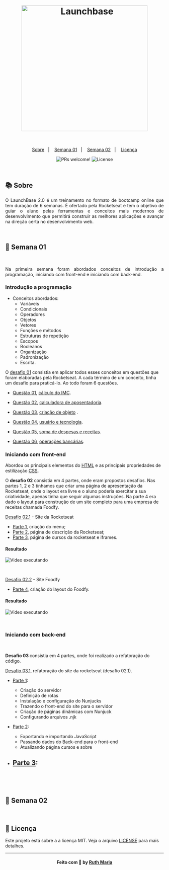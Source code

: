 <h1 align="center">
    <img alt="Launchbase" src="https://storage.googleapis.com/golden-wind/bootcamp-launchbase/logo.png" width="400px" />
</h1><br>

<p align="center">
  <a href="#about">Sobre</a>&nbsp;&nbsp;&nbsp;|&nbsp;&nbsp;&nbsp;
  <a href="#semana01">Semana 01</a>&nbsp;&nbsp;&nbsp;|&nbsp;&nbsp;&nbsp;
  <a href="#semana02">Semana 02</a>&nbsp;&nbsp;&nbsp;|&nbsp;&nbsp;&nbsp;
  <a href="#licença">Licença</a>
</p>

<p align="center">
 <img src="https://img.shields.io/static/v1?label=PRs&message=welcome&color=7159c1&labelColor=000000" alt="PRs welcome!" />

  <img alt="License" src="https://img.shields.io/static/v1?label=license&message=MIT&color=7159c1&labelColor=000000">
</p>

<br>

## :books: Sobre

<p align="justify">
O LaunchBase 2.0 é um treinamento no formato de bootcamp online que tem duração de 6 semanas. É ofertado pela Rocketseat e tem o objetivo de guiar o aluno pelas ferramentas e conceitos mais modernos de desenvolvimento que permitirá construir as melhores aplicações e avançar na direção certa no desenvolvimento web.
</p>


<a id="semana01"></a><br>

## :date: Semana 01
<br>
<p align="justify">
Na primeira semana foram abordados conceitos de introdução a programação, iniciando com front-end e iniciando com back-end.
</p>

### Introdução a programação 

- Conceitos abordados:
    - Variáveis
    - Condicionais
    - Operadores
    - Objetos
    - Vetores
    - Funções e métodos
    - Estruturas de repetição
    - Escopos
    - Booleanos
    - Organização
    - Padronização
    - Escrita.

O [desafio 01](https://github.com/RuthMaria/launchBase2.0/tree/master/challenge01) consistia em aplicar todos esses conceitos em questões que foram elaboradas pela Rocketseat. A cada término de um conceito, tinha um desafio para praticá-lo. Ao todo foram 6 questões.

- [Questão 01](https://github.com/Rocketseat/bootcamp-launchbase-desafios-01/blob/master/desafios/01-1-primeiros-passos-com-js.md), [cálculo do IMC](https://github.com/RuthMaria/launchBase2.0/blob/master/challenge01/IMC.js).

- [Questão 02](https://github.com/Rocketseat/bootcamp-launchbase-desafios-01/blob/master/desafios/01-1-primeiros-passos-com-js.md), [calculadora de aposentadoria](https://github.com/RuthMaria/launchBase2.0/blob/master/challenge01/retirement.js).

- [Questão 03](https://github.com/Rocketseat/bootcamp-launchbase-desafios-01/blob/master/desafios/01-2-lidando-com-objetos-e-vetores.md), [criação de objeto](https://github.com/RuthMaria/launchBase2.0/blob/master/challenge01/company.js) .

- [Questão 04](https://github.com/Rocketseat/bootcamp-launchbase-desafios-01/blob/master/desafios/01-3-funcoes-e-estruturas-de-repeticao.md), [usuário e tecnologia](https://github.com/RuthMaria/launchBase2.0/blob/master/challenge01/technology.js).

- [Questão 05](https://github.com/Rocketseat/bootcamp-launchbase-desafios-01/blob/master/desafios/01-3-funcoes-e-estruturas-de-repeticao.md), [soma de despesas e receitas](https://github.com/RuthMaria/launchBase2.0/blob/master/challenge01/expenses.js).

- [Questão 06](https://github.com/Rocketseat/bootcamp-launchbase-desafios-01/blob/master/desafios/01-4-aplicacao-operacoes-bancarias.md), [operações bancárias](https://github.com/RuthMaria/launchBase2.0/blob/master/challenge01/bankingOperations.js).<br>


### Iniciando com front-end

Abordou os principais elementos do [HTML](https://github.com/Rocketseat/bootcamp-launchbase-desafios-02/blob/master/materiais/html.pdf) e as principais propriedades de estilização [CSS](https://github.com/Rocketseat/bootcamp-launchbase-desafios-02/blob/master/materiais/css.pdf). 

<p>O <strong>desafio 02</strong> consistia em 4 partes, onde eram propostos desafios. Nas partes 1, 2 e 3 tínhamos que criar uma página de apresentação da Rocketseat, onde o layout era livre e o aluno poderia exercitar a sua criatividade, apenas tinha que seguir algumas instruções. 
Na parte 4 era dado o layout para construção de um site completo para uma empresa de receitas chamada Foodfy.<p>

[Desafio 02.1](https://github.com/RuthMaria/launchBase2.0/tree/master/challenge02.1) - Site da Rocketseat

- [Parte 1](https://github.com/Rocketseat/bootcamp-launchbase-desafios-02/blob/master/desafios/02-1-primeiro-html.md), criação do menu;
- [Parte 2](https://github.com/Rocketseat/bootcamp-launchbase-desafios-02/blob/master/desafios/02-2-pagina-descricao.md), página de descrição da Rocketseat;
- [Parte 3](https://github.com/Rocketseat/bootcamp-launchbase-desafios-02/blob/master/desafios/02-3-pagina-cursos-e-iframe.md), página de cursos da rocketseat e iframes.


#### Resultado 

![Video executando](https://github.com/RuthMaria/launchBase2.0/blob/master/git/video.gif)

<br>

[Desafio 02.2](https://github.com/RuthMaria/launchBase2.0/tree/master/challenge02.2) - Site Foodfy

- [Parte 4](https://github.com/Rocketseat/bootcamp-launchbase-desafios-02/blob/master/desafios/02-foodfy.md), criação do layout do Foodfy.

#### Resultado

![Video executando](https://github.com/RuthMaria/launchBase2.0/blob/master/git/video-foodfy.gif)

<br>

### Iniciando com back-end

<br>

<p> <strong>Desafio 03 </strong> consistia em 4 partes, onde foi realizado a refatoração do código.</p>

[Desafio 03.1](https://github.com/RuthMaria/launchBase2.0/tree/master/challenge03.1), refatoração do site da rocketseat (desafio 02.1).

- [Parte 1](https://github.com/Rocketseat/bootcamp-launchbase-desafios-03/blob/master/desafios/03-1-primeiro-servidor.md):
  - Criação do servidor
  - Definição de rotas
  - Instalação e configuração do Nunjucks
  - Trazendo o front-end do site para o servidor
  - Criação de páginas dinâmicas com Nunjuck
  - Configurando arquivos .njk

- [Parte 2](https://github.com/Rocketseat/bootcamp-launchbase-desafios-03/blob/master/desafios/03-2-nunjucks-e-dados-dinamicos.md):
  - Exportando e importando JavaScript
  - Passando dados do Back-end para o front-end
  - Atualizando página cursos e sobre

- [Parte 3](https://github.com/Rocketseat/bootcamp-launchbase-desafios-03/blob/master/desafios/03-3-pagina-descricao-curso.md):
  - 
<br>

<a id="semana02"></a><br>

## :date: Semana 02

<a id="Licença"></a><br>

## :memo: Licença

Este projeto está sobre a a licença MIT. Veja o arquivo [LICENSE](LICENSE.md) para mais detalhes.

---

<h4 align="center">
    Feito com 💜 by <a href="https://www.linkedin.com/in/ruth-maria-9b256071/" target="_blank">Ruth Maria</a>
</h4>